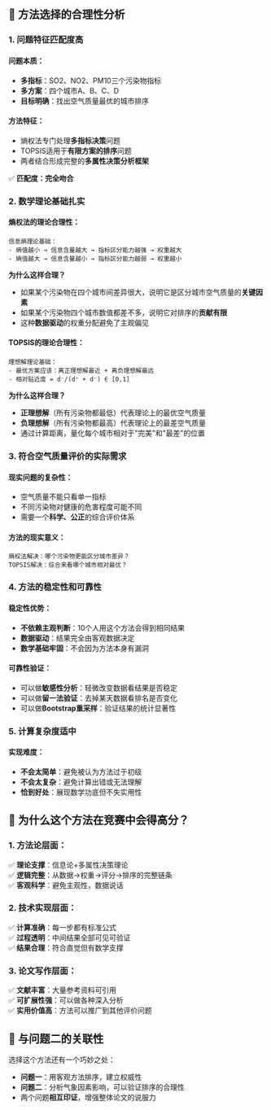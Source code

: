 ## 🎯 **方法选择的合理性分析**

### **1. 问题特征匹配度高**

#### **问题本质**：

-   **多指标**：SO2、NO2、PM10三个污染物指标
-   **多方案**：四个城市A、B、C、D
-   **目标明确**：找出空气质量最优的城市排序

#### **方法特征**：

-   熵权法专门处理**多指标决策**问题
-   TOPSIS适用于**有限方案的排序**问题
-   两者结合形成完整的**多属性决策分析框架**

✅ **匹配度：完全吻合**

### **2. 数学理论基础扎实**

#### **熵权法的理论合理性**：

```
信息熵理论基础：
- 熵值越小 → 信息含量越大 → 指标区分能力越强 → 权重越大
- 熵值越大 → 信息含量越小 → 指标区分能力越弱 → 权重越小
```

**为什么这样合理？**

-   如果某个污染物在四个城市间差异很大，说明它是区分城市空气质量的**关键因素**
-   如果某个污染物四个城市数值都差不多，说明它对排序的**贡献有限**
-   这种**数据驱动**的权重分配避免了主观偏见

#### **TOPSIS的理论合理性**：

```
理想解理论基础：
- 最优方案应该：离正理想解最近 + 离负理想解最远
- 相对贴近度 = d⁻/(d⁺ + d⁻) ∈ [0,1]
```

**为什么这样合理？**

-   **正理想解**（所有污染物都最低）代表理论上的最优空气质量
-   **负理想解**（所有污染物都最高）代表理论上的最差空气质量
-   通过计算距离，量化每个城市相对于"完美"和"最差"的位置


### **3. 符合空气质量评价的实际需求**

#### **现实问题的复杂性**：

-   空气质量不能只看单一指标
-   不同污染物对健康的危害程度可能不同
-   需要一个**科学、公正**的综合评价体系

#### **方法的现实意义**：

```
熵权法解决：哪个污染物更能区分城市差异？
TOPSIS解决：综合来看哪个城市相对最优？
```

### **4. 方法的稳定性和可靠性**

#### **稳定性优势**：

-   **不依赖主观判断**：10个人用这个方法会得到相同结果
-   **数据驱动**：结果完全由客观数据决定
-   **数学基础牢固**：不会因为方法本身有漏洞

#### **可靠性验证**：

-   可以做**敏感性分析**：轻微改变数据看结果是否稳定
-   可以做**留一法验证**：去掉某天数据看排名是否变化
-   可以做**Bootstrap重采样**：验证结果的统计显著性

### **5. 计算复杂度适中**

#### **实现难度**：

-   **不会太简单**：避免被认为方法过于初级
-   **不会太复杂**：避免计算出错或无法理解
-   **恰到好处**：展现数学功底但不失实用性

## 🎯 **为什么这个方法在竞赛中会得高分？**

### **1. 方法论层面**：

✅ **理论支撑**：信息论+多属性决策理论  
✅ **逻辑完整**：从数据→权重→评分→排序的完整链条  
✅ **客观科学**：避免主观性，数据说话

### **2. 技术实现层面**：

✅ **计算准确**：每一步都有标准公式  
✅ **过程透明**：中间结果全部可见可验证  
✅ **结果合理**：符合直觉但有数学支撑

### **3. 论文写作层面**：

✅ **文献丰富**：大量参考资料可引用  
✅ **可扩展性强**：可以做各种深入分析  
✅ **实用价值高**：方法可以推广到其他评价问题

## 🔄 **与问题二的关联性**

选择这个方法还有一个巧妙之处：

-   **问题一**：用客观方法排序，建立权威性
-   **问题二**：分析气象因素影响，可以验证排序的合理性
-   两个问题**相互印证**，增强整体论文的说服力
<!--stackedit_data:
eyJoaXN0b3J5IjpbMTI4NzQ1NDM3NiwxNDk3MDQ0ODQyXX0=
-->